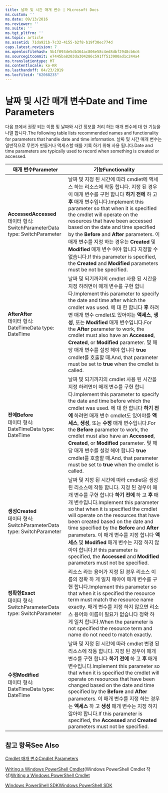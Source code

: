 ```yaml
---
title: 날짜 및 시간 매개 변수 | Microsoft Docs
ms.custom: ''
ms.date: 09/13/2016
ms.reviewer: ''
ms.suite: ''
ms.tgt_pltfrm: ''
ms.topic: article
ms.assetid: 71da921b-7c32-4155-b2f8-b19f30ec774d
caps.latest.revision: 7
ms.openlocfilehash: 5b1f093de5db364ac806e58c4ed8dbf2948cb6c6
ms.sourcegitcommit: e7445ba8203da304286c591ff513900ad1c244a4
ms.translationtype: MT
ms.contentlocale: ko-KR
ms.lasthandoff: 04/23/2019
ms.locfileid: "62068235"
---
```

# <a name="date-and-time-parameters"></a><span data-ttu-id="afb0d-102">날짜 및 시간 매개 변수</span><span class="sxs-lookup"><span data-stu-id="afb0d-102">Date and Time Parameters</span></span>

<span data-ttu-id="afb0d-103">다음 표에서 권장 되는 이름 및 날짜와 시간 정보를 처리 하는 매개 변수에 대 한 기능을 나열 합니다.</span><span class="sxs-lookup"><span data-stu-id="afb0d-103">The following table lists recommended names and functionality for parameters that handle date and time information.</span></span> <span data-ttu-id="afb0d-104">날짜 및 시간 매개 변수는 일반적으로 무언가 만들거나 액세스할 때를 기록 하기 위해 사용 됩니다.</span><span class="sxs-lookup"><span data-stu-id="afb0d-104">Date and time parameters are typically used to record when something is created or accessed.</span></span>

|<span data-ttu-id="afb0d-105">매개 변수</span><span class="sxs-lookup"><span data-stu-id="afb0d-105">Parameter</span></span>|<span data-ttu-id="afb0d-106">기능</span><span class="sxs-lookup"><span data-stu-id="afb0d-106">Functionality</span></span>|
|---|---|
|<span data-ttu-id="afb0d-107">**Accessed**</span><span class="sxs-lookup"><span data-stu-id="afb0d-107">**Accessed**</span></span><br><span data-ttu-id="afb0d-108">데이터 형식: SwitchParameter</span><span class="sxs-lookup"><span data-stu-id="afb0d-108">Data type: SwitchParameter</span></span>|<span data-ttu-id="afb0d-109">날짜 및 지정 된 시간에 따라 cmdlet에 액세스 하는 리소스에 작동 합니다. 지정 된 경우이 매개 변수를 구현 합니다 **하기 전에** 하 고 **후** 매개 변수입니다.</span><span class="sxs-lookup"><span data-stu-id="afb0d-109">Implement this parameter so that when it is specified the cmdlet will operate on the resources that have been accessed based on the date and time specified by the **Before** and **After** parameters.</span></span> <span data-ttu-id="afb0d-110">이 매개 변수를 지정 하는 경우는 **Created** 및 **Modified** 매개 변수 여야 합니다 지정할 수 없습니다.</span><span class="sxs-lookup"><span data-stu-id="afb0d-110">If this parameter is specified, the **Created** and **Modified** parameters must be not be specified.</span></span>|
|<span data-ttu-id="afb0d-111">**After**</span><span class="sxs-lookup"><span data-stu-id="afb0d-111">**After**</span></span><br><span data-ttu-id="afb0d-112">데이터 형식: DateTime</span><span class="sxs-lookup"><span data-stu-id="afb0d-112">Data type: DateTime</span></span>|<span data-ttu-id="afb0d-113">날짜 및 되기까지의 cmdlet 사용 된 시간을 지정 하려면이 매개 변수를 구현 합니다.</span><span class="sxs-lookup"><span data-stu-id="afb0d-113">Implement this parameter to specify the date and time after which the cmdlet was used.</span></span> <span data-ttu-id="afb0d-114">에 대 한 합니다 **후** 하려면 매개 변수 cmdlet도 있어야는 **액세스**, **생성**, 또는 **Modified** 매개 변수입니다.</span><span class="sxs-lookup"><span data-stu-id="afb0d-114">For the **After** parameter to work, the cmdlet must also have an **Accessed**, **Created**, or **Modified** parameter.</span></span> <span data-ttu-id="afb0d-115">및 해당 매개 변수를 설정 해야 합니다 **true** cmdlet를 호출할 때.</span><span class="sxs-lookup"><span data-stu-id="afb0d-115">And, that parameter must be set to **true** when the cmdlet is called.</span></span>|
|<span data-ttu-id="afb0d-116">**전에**</span><span class="sxs-lookup"><span data-stu-id="afb0d-116">**Before**</span></span><br><span data-ttu-id="afb0d-117">데이터 형식: DateTime</span><span class="sxs-lookup"><span data-stu-id="afb0d-117">Data type: DateTime</span></span>|<span data-ttu-id="afb0d-118">날짜 및 되기까지의 cmdlet 사용 된 시간을 지정 하려면이 매개 변수를 구현 합니다.</span><span class="sxs-lookup"><span data-stu-id="afb0d-118">Implement this parameter to specify the date and time before which the cmdlet was used.</span></span> <span data-ttu-id="afb0d-119">에 대 한 합니다 **하기 전에** 하려면 매개 변수 cmdlet도 있어야를 **액세스**, **생성**, 또는 **수정** 매개 변수입니다.</span><span class="sxs-lookup"><span data-stu-id="afb0d-119">For the **Before** parameter to work, the cmdlet must also have an **Accessed**, **Created**, or **Modified** parameter.</span></span> <span data-ttu-id="afb0d-120">및 해당 매개 변수를 설정 해야 합니다 **true** cmdlet를 호출할 때.</span><span class="sxs-lookup"><span data-stu-id="afb0d-120">And, that parameter must be set to **true** when the cmdlet is called.</span></span>|
|<span data-ttu-id="afb0d-121">**생성**</span><span class="sxs-lookup"><span data-stu-id="afb0d-121">**Created**</span></span><br><span data-ttu-id="afb0d-122">데이터 형식: SwitchParameter</span><span class="sxs-lookup"><span data-stu-id="afb0d-122">Data type: SwitchParameter</span></span>|<span data-ttu-id="afb0d-123">날짜 및 지정 된 시간에 따라 cmdlet은 생성 된 리소스에 작동 합니다. 지정 된 경우이 매개 변수를 구현 합니다 **하기 전에** 하 고 **후** 매개 변수입니다.</span><span class="sxs-lookup"><span data-stu-id="afb0d-123">Implement this parameter so that when it is specified the cmdlet will operate on the resources that have been created based on the date and time specified by the **Before** and **After** parameters.</span></span> <span data-ttu-id="afb0d-124">이 매개 변수를 지정 합니다 **액세스** 및 **Modified** 매개 변수는 지정 하지 않아야 합니다.</span><span class="sxs-lookup"><span data-stu-id="afb0d-124">If this parameter is specified, the **Accessed** and **Modified** parameters must not be specified.</span></span>|
|<span data-ttu-id="afb0d-125">**정확한**</span><span class="sxs-lookup"><span data-stu-id="afb0d-125">**Exact**</span></span><br><span data-ttu-id="afb0d-126">데이터 형식: SwitchParameter</span><span class="sxs-lookup"><span data-stu-id="afb0d-126">Data type: SwitchParameter</span></span>|<span data-ttu-id="afb0d-127">리소스 라는 용어가 지정 된 경우 리소스 이름의 정확 하 게 일치 해야이 매개 변수를 구현 합니다.</span><span class="sxs-lookup"><span data-stu-id="afb0d-127">Implement this parameter so that when it is specified the resource term must match the resource name exactly.</span></span> <span data-ttu-id="afb0d-128">매개 변수를 지정 하지 않으면 리소스 용어와 이름이 필요가 없습니다 정확 하 게 일치 합니다.</span><span class="sxs-lookup"><span data-stu-id="afb0d-128">When the parameter is not specified the resource term and name do not need to match exactly.</span></span>|
|<span data-ttu-id="afb0d-129">**수정**</span><span class="sxs-lookup"><span data-stu-id="afb0d-129">**Modified**</span></span><br><span data-ttu-id="afb0d-130">데이터 형식: DateTime</span><span class="sxs-lookup"><span data-stu-id="afb0d-130">Data type: DateTime</span></span>|<span data-ttu-id="afb0d-131">날짜 및 지정 된 시간에 따라 cmdlet 변경 된 리소스에 작동 합니다. 지정 된 경우이 매개 변수를 구현 합니다 **하기 전에** 하 고 **후** 매개 변수입니다.</span><span class="sxs-lookup"><span data-stu-id="afb0d-131">Implement this parameter so that when it is specified the cmdlet will operate on resources that have been changed based on the date and time specified by the **Before** and **After** parameters.</span></span> <span data-ttu-id="afb0d-132">이 매개 변수를 지정 하는 경우는 **액세스** 하 고 **생성** 매개 변수는 지정 하지 않아야 합니다.</span><span class="sxs-lookup"><span data-stu-id="afb0d-132">If this parameter is specified, the **Accessed** and **Created** parameters must not be specified.</span></span>|
## <a name="see-also"></a><span data-ttu-id="afb0d-133">참고 항목</span><span class="sxs-lookup"><span data-stu-id="afb0d-133">See Also</span></span>

[<span data-ttu-id="afb0d-134">Cmdlet 매개 변수</span><span class="sxs-lookup"><span data-stu-id="afb0d-134">Cmdlet Parameters</span></span>](./cmdlet-parameters.md)

<span data-ttu-id="afb0d-135">[Writing a Windows PowerShell Cmdlet](./writing-a-windows-powershell-cmdlet.md)(Windows PowerShell Cmdlet 작성)</span><span class="sxs-lookup"><span data-stu-id="afb0d-135">[Writing a Windows PowerShell Cmdlet](./writing-a-windows-powershell-cmdlet.md)</span></span>

[<span data-ttu-id="afb0d-136">Windows PowerShell SDK</span><span class="sxs-lookup"><span data-stu-id="afb0d-136">Windows PowerShell SDK</span></span>](../windows-powershell-reference.md)
